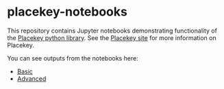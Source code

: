 # placekey-notebooks
This repository contains Jupyter notebooks demonstrating functionality of the [Placekey python library](https://github.com/Placekey/placekey-py). See the [Placekey site](https://placekey.io/) for more information on Placekey.  

You can see outputs from the notebooks here:
* [Basic](https://placekey.github.io/placekey-notebooks/basic_functionality.html)
* [Advanced](https://placekey.github.io/placekey-notebooks/advanced_functionality.html)

